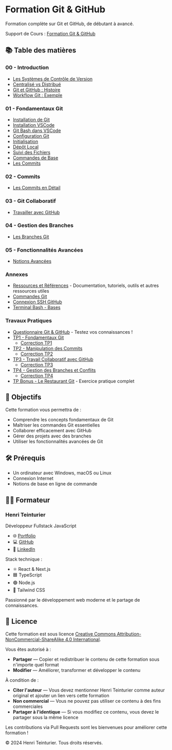 # Formation Git & GitHub

Formation complète sur Git et GitHub, de débutant à avancé.

Support de Cours : [Formation Git & GitHub](https://docs.google.com/presentation/d/1De69yq7WIUw5UlFPui9eBlmyzff1F0JD/edit?usp=sharing&ouid=103623223991073540577&rtpof=true&sd=true)

## 📚 Table des matières

### 00 - Introduction

- [Les Systèmes de Contrôle de Version](Ressources/00-Introduction/01-systemes-controle-version.md)
- [Centralisé vs Distribué](Ressources/00-Introduction/02-centralise-vs-distribue.md)
- [Git et GitHub : Histoire](Ressources/00-Introduction/03-git-github-histoire.md)
- [Workflow Git : Exemple](Ressources/00-Introduction/04-workflow-git-exemple.md)

### 01 - Fondamentaux Git

- [Installation de Git](Ressources/01-fondamentaux-git/01-installation-git.md)
- [Installation VSCode](Ressources/01-fondamentaux-git/02-installaction-vscode.md)
- [Git Bash dans VSCode](Ressources/01-fondamentaux-git/03-optionnel-gitbash-vscode.md)
- [Configuration Git](Ressources/01-fondamentaux-git/04-configuration-git.md)
- [Initialisation](Ressources/01-fondamentaux-git/05-initialisation.md)
- [Dépôt Local](Ressources/01-fondamentaux-git/06-local-repository.md)
- [Suivi des Fichiers](Ressources/01-fondamentaux-git/07-suivi-fichiers.md)
- [Commandes de Base](Ressources/01-fondamentaux-git/08-commandes-bases.md)
- [Les Commits](Ressources/01-fondamentaux-git/09-commits.md)

### 02 - Commits

- [Les Commits en Détail](Ressources/02-commit/commits.md)

### 03 - Git Collaboratif

- [Travailler avec GitHub](Ressources/03-git-collaboratif/git-collaboratif.md)

### 04 - Gestion des Branches

- [Les Branches Git](Ressources/04-gestion-branches/branches.md)

### 05 - Fonctionnalités Avancées

- [Notions Avancées](Ressources/05-fonctionnalites-avancees/notions.md)

### Annexes

- [Ressources et Références](Ressources/annexes/annexes.md) - Documentation, tutoriels, outils et autres ressources utiles
- [Commandes Git](Ressources/annexes/commandes-git.md)
- [Connexion SSH GitHub](Ressources/annexes/connexion-ssh-github.md)
- [Terminal Bash - Bases](Ressources/annexes/terminal-bash-bases.md)

### Travaux Pratiques

- [Questionnaire Git & GitHub](Exercices/introduction-questionnaire.md) - Testez vos connaissances !
- [TP1 - Fondamentaux Git](Exercices/tp1-fondamentaux.md)
  - [Correction TP1](Exercices/Corrections/tp1-fondamentaux-correction.md)
- [TP2 - Manipulation des Commits](Exercices/tp2-commit.md)
  - [Correction TP2](Exercices/Corrections/tp2-commit-correction.md)
- [TP3 - Travail Collaboratif avec GitHub](Exercices/tp3-github.md)
  - [Correction TP3](Exercices/Corrections/tp3-github-correction.md)
- [TP4 - Gestion des Branches et Conflits](Exercices/tp4-branches.md)
  - [Correction TP4](Exercices/Corrections/tp4-branches-correction.md)
- [TP Bonus - Le Restaurant Git](Exercices/bonus.md) - Exercice pratique complet

## 🎯 Objectifs

Cette formation vous permettra de :

- Comprendre les concepts fondamentaux de Git
- Maîtriser les commandes Git essentielles
- Collaborer efficacement avec GitHub
- Gérer des projets avec des branches
- Utiliser les fonctionnalités avancées de Git

## 🛠 Prérequis

- Un ordinateur avec Windows, macOS ou Linux
- Connexion Internet
- Notions de base en ligne de commande

## 👨‍🏫 Formateur

### Henri Teinturier

Développeur Fullstack JavaScript

- 🌐 [Portfolio](https://www.henriteinturier.com)
- 💻 [GitHub](https://github.com/HenriTeinturier)
- 👔 [LinkedIn](https://www.linkedin.com/in/henri-teinturier/)

Stack technique :

- ⚛️ React & Next.js
- 🟦 TypeScript
- 🟢 Node.js
- 🎨 Tailwind CSS

Passionné par le développement web moderne et le partage de connaissances.

## 📝 Licence

Cette formation est sous licence [Creative Commons Attribution-NonCommercial-ShareAlike 4.0 International](https://creativecommons.org/licenses/by-nc-sa/4.0/deed.fr).

Vous êtes autorisé à :

- **Partager** — Copier et redistribuer le contenu de cette formation sous n'importe quel format
- **Modifier** — Améliorer, transformer et développer le contenu

À condition de :

- **Citer l'auteur** — Vous devez mentionner Henri Teinturier comme auteur original et ajouter un lien vers cette formation
- **Non commercial** — Vous ne pouvez pas utiliser ce contenu à des fins commerciales
- **Partager à l'identique** — Si vous modifiez ce contenu, vous devez le partager sous la même licence

Les contributions via Pull Requests sont les bienvenues pour améliorer cette formation !

© 2024 Henri Teinturier. Tous droits réservés.
